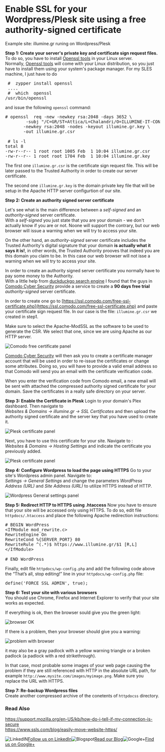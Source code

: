 # Enable SSL for your Wordpress/Plesk site using a free authority-signed certificate 

Example site: illumine.gr runing on Wordpress/Plesk


**Step 1:  Create your server's private key and certificate sign request files.**       
To do so, you have to install [Openssl tools](https://www.openssl.org/) in your Linux server.    
Normally,  [Openssl tools](https://www.openssl.org/) will come with your Linux distribution, so you just have to install them using your system's package manager. For my SLES machine, I just have to do
<pre>
 #  zypper install openssl
 ....
 #  which  openssl
/usr/bin/openssl
</pre>

and issue the following `openssl` command:

<pre>
# openssl  req -new -newkey rsa:2048 -days 3652 \
        -subj "/C=GR/ST=Attica/L=Chalandri/O=ILLUMINE-IT-CONSULTING/CN=illumine.gr" \
       -newkey rsa:2048 -nodes -keyout illumine.gr.key \
       -out illumine.gr.csr 
       
 # ls -l
total 8
-rw-r--r-- 1 root root 1005 Feb  1 10:04 illumine.gr.csr
-rw-r--r-- 1 root root 1704 Feb  1 10:04 illumine.gr.key       
</pre>

The first one   `illumine.gr.csr` is the certificate sign request file. This will be later passed to the Trusted Authority in order to create our server certificate.

The second one `illumine.gr.key` is the domain private key file that will be setup in the Apache HTTP server configurtion of our site.



**Step 2: Create an authority signed server certificate**    

Let's see what is the main difference between a *self-signed* and an *authority-signed* server certificate.    
With a *self-signed* you just state that you are your domain - we don't actually know if you are or not.  Noone will support the contrary, but our web browser will issue a warning when we will try to access your site.

On the other hand, an *authority-signed* server certificate includes the Trusted Authority's digital signature that your domain **is actually what it says it is!**, in other words, the Trusted Authority prooves that indeed you are this domain you claim to be. In this case our web browser will not isse a warning when we will try to access your site.

In order to create an  authority signed server certificate  you normally have to pay some money to the Authority.     
With a little help from [duckduckgo search engine](https://duckduckgo.com/) I found that the guys in [Comodo Cyber Security](https://comodo.com) provide a service to create a **90 days free trial** *authority-signed* server certificate.   

In order to create one go to  [https://ssl.comodo.com/free-ssl-certificate.php](https://ssl.comodo.com/free-ssl-certificate.php) and paste your certificate sign request file. In our case is the file:  `illumine.gr.csr`  we created in step1.


Make sure to select the Apache-ModSSL as the software to be used to generate the CSR. We select that one, since we are using Apache as our HTTP server.

![Comodo free certificate panel ](img/comodo_certificate_for_illumine_gr.png)

 [Comodo Cyber Security](https://comodo.com) will then ask you to create a certificate manager account that will be used in order to re-issue the certificates or change some attributes.  Doing so, you will have to provide a valid email address so that Comodo will send you an email with the certificate verification code.
 
 When you enter the verification code from Comodo email, a new email will be sent with attached the compressed authority signed certificate for your domain. Save the certificates in a really safe directory on your server.


**Step 3: Enable the Certificate in Plesk**
Login to your domain's Plex dashboard.   Then navigate to           
*Websites & Domains -> illumine.gr -> SSL Certificates*   and then upload the authority signed certificate and the server key that you have used to create it.

![Plesk certificate panel ](img/plesk-uploading-the-certificates.png)

Next, you have to use this certificate for your site. Navigate to :     
*Websites & Domains -> Hosting Settings* and indicate the certificate you previously added.

![Plesk certificate panel ](img/plesk-use-certificate-for-domain.png)


**Step 4: Configure Wordpress to load the page using HTTPS**
Go to your site's Wordpress admin panel. Navigate to:    
*Settings -> General Settings* and change the parameters *WordPress Address (URL)* and *Site Address (URL)* to utilize HTTPS instead of HTTP.


![Wordpress General settings panel ](img/wordpress-admin-general-settings.png)


**Step 5: Redirect HTTP to HTTPS using .htaccess**
Now you have to ensure that your site will be accessed only using HTTPS. To do so, edit file `httpdocs/.htaccess` and place the following Apache redirection instructions:

<pre>
# BEGIN WordPress
&lt;IfModule mod_rewrite.c&gt;
RewriteEngine On
RewriteCond %{SERVER_PORT} 80 
RewriteRule ^(.*)$ https://www.illumine.gr/$1 [R,L]
&lt;/IfModule&gt;

# END WordPress
</pre>

Finally, edit file `httpdocs/wp-config.php` and add the following code above the “That’s all, stop editing!” line in your `httpdocs/wp-config.php` file:
<pre>
define('FORCE_SSL_ADMIN', true);
</pre>

**Step 6: Test your site with various browsers**          
You should use Chrome, Firefox and Internet Explorer to verify that your site works as expected.    

If everything is ok, then the browser sould give you the green light:

![browser OK ](img/illumine-it-consulting-right-https.png)

If there is a problem, then your browser should give you a warning:

![problem with browser ](img/illumine-it-consulting-wrong-https.png)

it may also be a gray padlock with a yellow warning triangle or a broken padlock (a padlock with a red strikethrough). 

In that case, most probable some images of your web page causing the problem if they are still referenced with HTTP in the absolute URL path, for example  `http://www.mysite.com/images/myimage.png`.  Make sure you replace the URL with HTTPS.



**Step 7: Re-backup Wordpress files**                    
Create another compressed archive of the conetents of `httpdocss` directory. 

### Read Also

https://support.mozilla.org/en-US/kb/how-do-i-tell-if-my-connection-is-secure      
https://www.ssls.com/blog/easily-move-website-https/      

![LinkedIN](../img/linkedin.png)[Follow us on LinkedIn](https://www.linkedin.com/company/illumine-it-consulting/)![Blogspot](../img/blogspot.png)[Read our Blog](https://illumineconsulting.blogspot.com/)![Google+](../img/gplus.png)[Find us on Google+](https://plus.google.com/+IllumineGr1/)    
